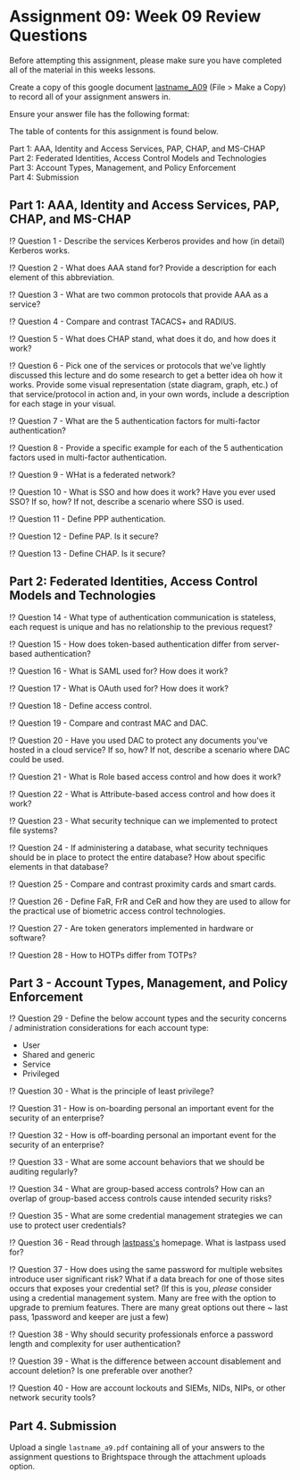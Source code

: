# Assignment 09: Week 09 Review Questions

Before attempting this assignment, please make sure you have completed all of the material in this weeks lessons.

Create a copy of this google document [lastname_A09](https://docs.google.com/document/d/1K_z6FLpRtH8ErcCfO1u7Kix16TLH9xgHJ5kolbPnc2U/edit?usp=sharing) (File > Make a Copy) to record all of your assignment answers in.

Ensure your answer file has the following format:

The table of contents for this assignment is found below.

Part 1: AAA, Identity and Access Services, PAP, CHAP, and MS-CHAP <br>
Part 2: Federated Identities, Access Control Models and Technologies <br>
Part 3: Account Types, Management, and Policy Enforcement <br>
Part 4: Submission <br>

## Part 1: AAA, Identity and Access Services, PAP, CHAP, and MS-CHAP 

:interrobang: Question 1 -  Describe the services Kerberos provides and how (in detail) Kerberos works. <br>

:interrobang: Question 2 -  What does AAA stand for? Provide a description for each element of this abbreviation.<br>

:interrobang: Question 3 - What are two common protocols that provide AAA as a service? <br>

:interrobang: Question 4 - Compare and contrast TACACS+ and RADIUS. <br>

:interrobang: Question 5 - What does CHAP stand, what does it do, and how does it work? <br>

:interrobang: Question 6 - Pick one of the services or protocols that we've lightly discussed this lecture and do some research to get a better idea oh how it works. Provide some visual representation (state diagram, graph, etc.) of that service/protocol in action and, in your own words, include a description for each stage in your visual. <br>

:interrobang: Question 7 - What are the 5 authentication factors for multi-factor authentication? <br>

:interrobang: Question 8 - Provide a specific example for each of the 5 authentication factors used in multi-factor authentication. <br>

:interrobang: Question 9 - WHat is a federated network? <br>

:interrobang: Question 10 - What is SSO and how does it work? Have you ever used SSO? If so, how? If not, describe a scenario where SSO is used. <br>

:interrobang: Question 11 - Define PPP authentication. <br>

:interrobang: Question 12 - Define PAP. Is it secure? <br>

:interrobang: Question 13 - Define CHAP. Is it secure? <br>

## Part 2: Federated Identities, Access Control Models and Technologies

:interrobang: Question 14 -  What type of authentication communication is stateless, each request is unique and has no relationship to the previous request? <br>

:interrobang: Question 15 - How does token-based authentication differ from server-based authentication? <br>

:interrobang: Question 16 - What is SAML used for? How does it work? <br>

:interrobang: Question 17 - What is OAuth used for? How does it work? <br>

:interrobang: Question 18 - Define access control. <br>

:interrobang: Question 19 - Compare and contrast MAC and DAC. <br>

:interrobang: Question 20 - Have you used DAC to protect any documents you've hosted in a cloud service?  If so, how? If not, describe a scenario where DAC could be used.<br>

:interrobang: Question 21 - What is Role based access control and how does it work?  <br>

:interrobang: Question 22 - What is Attribute-based access control and how does it work? <br>

:interrobang: Question 23 -  What security technique can we implemented to protect file systems? <br>

:interrobang: Question 24 - If administering a database, what security techniques should be in place to protect the entire database? How about specific elements in that database?  <br>

:interrobang: Question 25 - Compare and contrast proximity cards and smart cards. <br>

:interrobang: Question 26 - Define FaR, FrR and CeR and how they are used to allow for the practical use of biometric access control technologies.  <br>

:interrobang: Question 27 - Are token generators implemented in hardware or software? <br>

:interrobang: Question 28 - How to HOTPs differ from TOTPs?<br>

## Part 3 - Account Types, Management, and Policy Enforcement

:interrobang: Question 29 - Define the below account types and the security concerns / administration considerations for each account type: 

* User
* Shared and generic
* Service
* Privileged

:interrobang: Question 30 - What is the principle of least privilege? <br>

:interrobang: Question 31 - How is on-boarding personal an important event for the security of an enterprise? <br>

:interrobang: Question 32 - How is off-boarding personal an important event for the security of an enterprise? <br>

:interrobang: Question 33 - What are some account behaviors that we should be auditing regularly? <br>

:interrobang: Question 34 -  What are group-based access controls? How can an overlap of group-based access controls cause intended security risks? <br>

:interrobang: Question 35 - What are some credential management strategies we can use to protect user credentials?

:interrobang: Question 36 - Read through [lastpass's](https://www.lastpass.com/) homepage. What is lastpass used for?  <br>

:interrobang: Question 37 - How does using the same password for multiple websites introduce user significant risk? What if a data breach for one of those sites occurs that exposes your credential set? (If this is you, *please* consider using a credential management system. Many are free with the option to upgrade to premium features. There are many great options out there ~ last pass, 1password and keeper are just a few) <br>

:interrobang: Question 38 - Why should security professionals enforce a password length and complexity for user authentication? <br>

:interrobang: Question 39 - What is the difference between account disablement and account deletion? Is one preferable over another? <br>

:interrobang: Question 40 - How are account lockouts and SIEMs, NIDs, NIPs, or other network security tools? <br>

## Part 4. Submission

Upload a single `lastname_a9.pdf` containing all of your answers to the assignment questions to Brightspace through the attachment uploads option.
